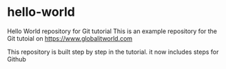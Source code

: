 # hello-world
Hello World repository for Git tutorial
This is an example repository for the Git tutoial on https://www.globalitworld.com

This repository is built step by step in the tutorial.
it now includes steps for Github
